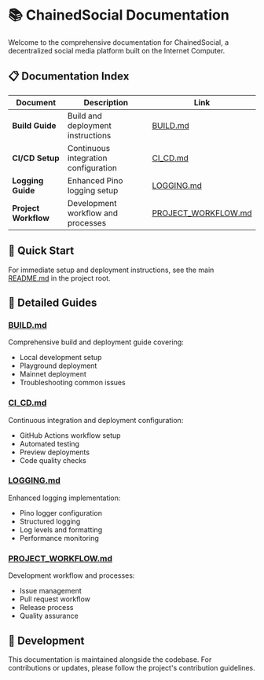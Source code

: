 # 📚 ChainedSocial Documentation

Welcome to the comprehensive documentation for ChainedSocial, a decentralized social media platform built on the Internet Computer.

## 📋 Documentation Index

| **Document** | **Description** | **Link** |
|--------------|-----------------|----------|
| **Build Guide** | Build and deployment instructions | [BUILD.md](BUILD.md) |
| **CI/CD Setup** | Continuous integration configuration | [CI_CD.md](CI_CD.md) |
| **Logging Guide** | Enhanced Pino logging setup | [LOGGING.md](LOGGING.md) |
| **Project Workflow** | Development workflow and processes | [PROJECT_WORKFLOW.md](PROJECT_WORKFLOW.md) |

## 🚀 Quick Start

For immediate setup and deployment instructions, see the main [README.md](../README.md) in the project root.

## 📖 Detailed Guides

### [BUILD.md](BUILD.md)
Comprehensive build and deployment guide covering:
- Local development setup
- Playground deployment
- Mainnet deployment
- Troubleshooting common issues

### [CI_CD.md](CI_CD.md)
Continuous integration and deployment configuration:
- GitHub Actions workflow setup
- Automated testing
- Preview deployments
- Code quality checks

### [LOGGING.md](LOGGING.md)
Enhanced logging implementation:
- Pino logger configuration
- Structured logging
- Log levels and formatting
- Performance monitoring

### [PROJECT_WORKFLOW.md](PROJECT_WORKFLOW.md)
Development workflow and processes:
- Issue management
- Pull request workflow
- Release process
- Quality assurance

## 🔧 Development

This documentation is maintained alongside the codebase. For contributions or updates, please follow the project's contribution guidelines. 